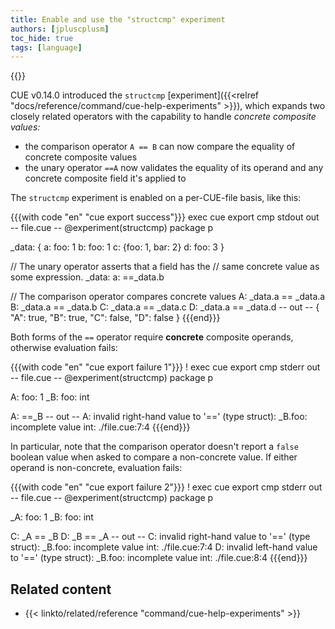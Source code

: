 ```yaml
---
title: Enable and use the "structcmp" experiment
authors: [jpluscplusm]
toc_hide: true
tags: [language]
---
```

{{<sidenote text="Requires CUE v0.14.0 or later">}}

CUE v0.14.0 introduced the `structcmp`
[experiment]({{<relref "docs/reference/command/cue-help-experiments" >}}),
which expands two closely related operators with the capability to handle
*concrete composite values:*

- the comparison operator `A == B` can now compare the equality of concrete
  composite values
- the unary operator `==A` now validates the equality of its operand and any
  concrete composite field it's applied to

The `structcmp` experiment is enabled on a per-CUE-file basis, like this:

{{{with code "en" "cue export success"}}}
exec cue export
cmp stdout out
-- file.cue --
@experiment(structcmp)
package p

_data: {
	a: foo: 1
	b: foo: 1
	c: {foo: 1, bar: 2}
	d: foo: 3
}

// The unary operator asserts that a field has the
// same concrete value as some expression.
_data: a: ==_data.b

// The comparison operator compares concrete values
A: _data.a == _data.a
B: _data.a == _data.b
C: _data.a == _data.c
D: _data.a == _data.d
-- out --
{
    "A": true,
    "B": true,
    "C": false,
    "D": false
}
{{{end}}}

Both forms of the `==` operator require **concrete** composite operands,
otherwise evaluation fails:

{{{with code "en" "cue export failure 1"}}}
! exec cue export
cmp stderr out
-- file.cue --
@experiment(structcmp)
package p

A: foo:  1
_B: foo: int

A: ==_B
-- out --
A: invalid right-hand value to '==' (type struct): _B.foo: incomplete value int:
    ./file.cue:7:4
{{{end}}}

In particular, note that the comparison operator doesn't report a `false`
boolean value when asked to compare a non-concrete value. If either operand is
non-concrete, evaluation fails:

{{{with code "en" "cue export failure 2"}}}
! exec cue export
cmp stderr out
-- file.cue --
@experiment(structcmp)
package p

_A: foo: 1
_B: foo: int

C: _A == _B
D: _B == _A
-- out --
C: invalid right-hand value to '==' (type struct): _B.foo: incomplete value int:
    ./file.cue:7:4
D: invalid left-hand value to '==' (type struct): _B.foo: incomplete value int:
    ./file.cue:8:4
{{{end}}}

## Related content

- {{< linkto/related/reference "command/cue-help-experiments" >}}
